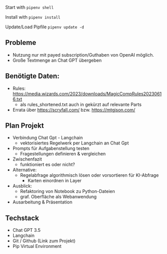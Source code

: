 Start with 
``pipenv shell``

Install with
``pipenv install``

Update/Load Pipfile
``pipenv update -d``

## Probleme
- Nutzung nur mit payed subscription/Guthaben von OpenAI möglich.
- Große Textmenge an Chat GPT übergeben


## Benötigte Daten:
- Rules: https://media.wizards.com/2023/downloads/MagicCompRules20230616.txt
  - als rules_shortened.txt auch in gekürzt auf relevante Parts
- Errata über https://scryfall.com/ bzw. https://mtgjson.com/

## Plan Projekt
- Verbindung Chat Gpt - Langchain
  - vektorisiertes Regelwerk per Langchain an Chat Gpt
- Prompts für Aufgabenstellung testen
  - Fragestellungen definieren & vergleichen
- Zwischenfazit
  - funktioniert es oder nicht?
- Alternative:
  - Regelabfrage algorithmisch lösen oder vorsortieren für KI-Abfrage
    - Karten einordnen in Layer
- Ausblick:
  - Refaktoring von Notebook zu Python-Dateien
  - graf. Oberfläche als Webanwendung
- Ausarbeitung & Präsentation

## Techstack
- Chat GPT 3.5
- Langchain
- Git / Github (Link zum Projekt)
- Pip Virtual Environment
  